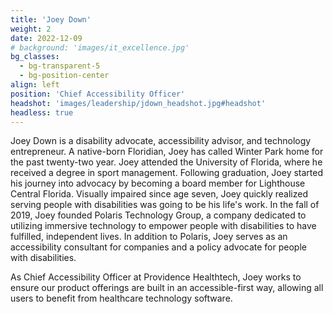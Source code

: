 ```yaml
---
title: 'Joey Down'
weight: 2
date: 2022-12-09
# background: 'images/it_excellence.jpg'
bg_classes:
  - bg-transparent-5
  - bg-position-center
align: left
position: 'Chief Accessibility Officer'
headshot: 'images/leadership/jdown_headshot.jpg#headshot'
headless: true
---
```


Joey Down is a disability advocate, accessibility advisor, and technology entrepreneur. A native-born Floridian, Joey has called Winter Park home for the past twenty-two year. Joey attended the University of Florida, where he received a degree in sport management. Following graduation, Joey started his journey into advocacy by becoming a board member for Lighthouse Central Florida. Visually impaired since age seven, Joey quickly realized serving people with disabilities was going to be his life's work. In the fall of 2019, Joey founded Polaris Technology Group, a company dedicated to utilizing immersive technology to empower people with disabilities to have fulfilled, independent lives. In addition to Polaris, Joey serves as an accessibility consultant for companies and a policy advocate for people with disabilities.

As Chief Accessibility Officer at Providence Healthtech, Joey works to ensure our product offerings are built in an accessible-first way, allowing all users to benefit from healthcare technology software.